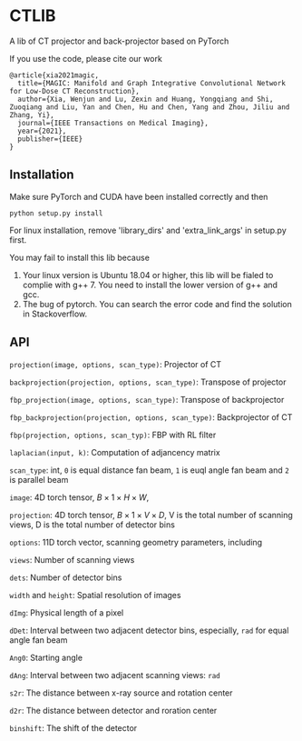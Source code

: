 # CTLIB
A lib of CT projector and back-projector based on PyTorch

If you use the code, please cite our work
```
@article{xia2021magic,
  title={MAGIC: Manifold and Graph Integrative Convolutional Network for Low-Dose CT Reconstruction},
  author={Xia, Wenjun and Lu, Zexin and Huang, Yongqiang and Shi, Zuoqiang and Liu, Yan and Chen, Hu and Chen, Yang and Zhou, Jiliu and Zhang, Yi},
  journal={IEEE Transactions on Medical Imaging},
  year={2021},
  publisher={IEEE}
}
```
## Installation
Make sure PyTorch and CUDA have been installed correctly and then
```
python setup.py install
```

For linux installation, remove 'library_dirs' and 'extra_link_args' in setup.py first.

You may fail to install this lib because
1) Your linux version is Ubuntu 18.04 or higher, this lib will be fialed to complie with g++ 7. You need to install the lower version of g++ and gcc.
2) The bug of pytorch. You can search the error code and find the solution in Stackoverflow.

## API
``projection(image, options, scan_type)``: Projector of CT

``backprojection(projection, options, scan_type)``: Transpose of projector

``fbp_projection(image, options, scan_type)``: Transpose of backprojector

``fbp_backprojection(projection, options, scan_type)``: Backprojector of CT

``fbp(projection, options, scan_typ)``: FBP with RL filter

``laplacian(input, k)``: Computation of adjancency matrix

``scan_type``: int, ``0`` is equal distance fan beam, ``1`` is euql angle fan beam and ``2`` is parallel beam

``image``: 4D torch tensor, $B\times 1\times H\times W$,

``projection``: 4D torch tensor, $B\times 1\times V\times D$, V is the total number of scanning views, D is the total number of detector bins

``options``: 11D torch vector, scanning geometry parameters, including

  ``views``: Number of scanning views

``dets``: Number of detector bins

``width`` and ``height``: Spatial resolution of images

``dImg``: Physical length of a pixel

``dDet``: Interval between two adjacent detector bins, especially, ``rad`` for equal angle fan beam

``Ang0``: Starting angle

``dAng``: Interval between two adjacent scanning views: ``rad``

``s2r``: The distance between x-ray source and rotation center

``d2r``: The distance between detector and roration center

``binshift``: The shift of the detector



